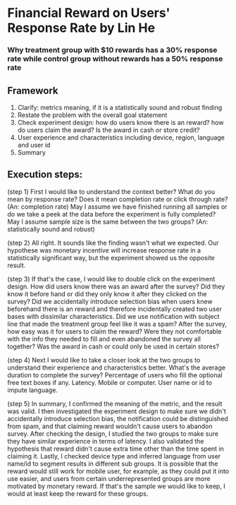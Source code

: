 # Financial Reward on Users' Response Rate by Lin He
### **Why treatment group with $10 rewards has a 30% response rate while control group without rewards has a 50% response rate**

## Framework
1. Clarify: metrics meaning, if it is a statistically sound and robust finding
2. Restate the problem with the overall goal statement
3. Check experiment design: how do users know there is an reward? how do users claim the award? Is the award in cash or store credit?
4. User experience and characteristics including device, region, language and user id
5. Summary

## Execution steps:
(step 1) First I would like to understand the context better? What do you mean by response rate? Does it mean completion rate or click through rate?
(An: completion rate)
May I assume we have finished running all samples or do we take a peek at the data before the experiment is fully completed? 
May I assume sample size is the same between the two groups?
(An: statistically sound and robust)

(step 2) All right. It sounds like the finding wasn't what we expected. Our hypothese was monetary incentive will increase response rate in a statistically significant way,
but the experiment showed us the opposite result.

(step 3) If that's the case, I would like to double click on the experiment design. How did users know there was an award after the survey? Did they know it before hand or
did they only know it after they clicked on the survey? Did we accidentally introduce selection bias when users knew beforehand there is an reward and therefore incidentally 
created two user bases with dissimilar characteristics. Did we use notification with subject line that made the treatment group feel like it was a spam? 
After the survey, how easy was it for users to claim the reward? Were they not comfortable with the info they needed to fill and even abandoned the survey all together?
Was the award in cash or could only be used in certain stores?

(step 4) Next I would like to take a closer look at the two groups to understand their experience and characteristics better. What's the average duration to complete the survey?
Percentage of users who fill the optional free text boxes if any. Latency. Mobile or computer. User name or id to impute language. 

(step 5) In summary, I confirmed the meaning of the metric, and the result was valid. I then investigated the experiment design to make sure we didn't accidentally introduce
selection bias, the notification could be distinguished from spam, and that claiming reward wouldn't cause users to abandon survey. After checking the design, I studied the two 
groups to make sure they have similar experience in terms of latency. I also validated the hypothesis that reward didn't cause extra time other than the time spent in claiming it. 
Lastly, I checked device type and inferred language from user name/id to segment results in different sub groups. It is possible that the reward would still work for mobile user, 
for example, as they could put it into use easier, and users from certain underrepresented groups are more motivated by monetary reward. If that's the sample we would like to keep,
I would at least keep the reward for these groups.
